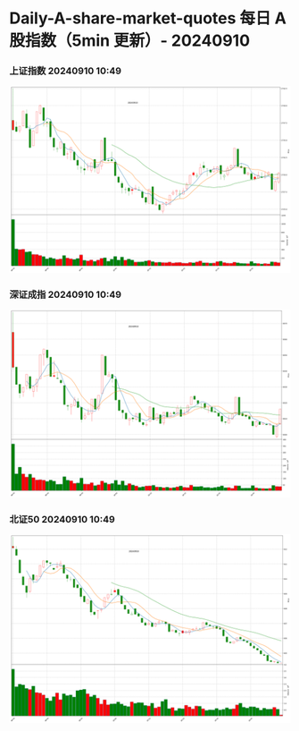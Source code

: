 
# Daily-A-share-market-quotes 每日 A 股指数（5min 更新）- 20240910

### 上证指数 20240910 10:49
![](./fig/2024/9/20240910-sh000001.png)

### 深证成指 20240910 10:49
![](./fig/2024/9/20240910-sz399001.png)

### 北证50 20240910 10:49
![](./fig/2024/9/20240910-bj899050.png)
